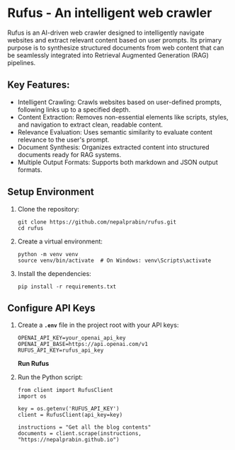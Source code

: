 # Rufus - An intelligent web crawler

Rufus is an AI-driven web crawler designed to intelligently navigate websites and extract relevant content based on user prompts. Its primary purpose is to synthesize structured documents from web content that can be seamlessly integrated into Retrieval Augmented Generation (RAG) pipelines.

## Key Features:

- Intelligent Crawling: Crawls websites based on user-defined prompts, following links up to a specified depth.
- Content Extraction: Removes non-essential elements like scripts, styles, and navigation to extract clean, readable content.
- Relevance Evaluation: Uses semantic similarity to evaluate content relevance to the user's prompt.
- Document Synthesis: Organizes extracted content into structured documents ready for RAG systems.
- Multiple Output Formats: Supports both markdown and JSON output formats.

## **Setup Environment**

1.  Clone the repository:

    ```
    git clone https://github.com/nepalprabin/rufus.git
    cd rufus
    ```

2.  Create a virtual environment:

    ```
    python -m venv venv
    source venv/bin/activate  # On Windows: venv\Scripts\activate
    ```

3.  Install the dependencies:

    ```
    pip install -r requirements.txt
    ```

## **Configure API Keys**

1.  Create a **`.env`** file in the project root with your API keys:

    ```
    OPENAI_API_KEY=your_openai_api_key
    OPENAI_API_BASE=https://api.openai.com/v1
    RUFUS_API_KEY=rufus_api_key
    ```

    **Run Rufus**

<!-- -->

2.  Run the Python script:

    ```
    from client import RufusClient
    import os

    key = os.getenv('RUFUS_API_KEY')
    client = RufusClient(api_key=key)

    instructions = "Get all the blog contents"
    documents = client.scrape(instructions, "https://nepalprabin.github.io")
    ```
